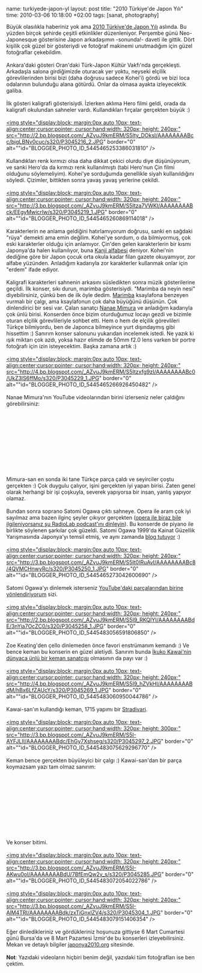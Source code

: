 name: turkiyede-japon-yl
layout: post
title: "2010 Türkiye'de Japon Yılı"
time: 2010-03-06 10:18:00 +02:00
tags: [sanat, photography]

Büyük olasılıkla haberiniz yok ama <a href="http://www.tr.emb-japan.go.jp/Japonya2010/index.html">2010 Türkiye'de Japon Yılı</a> aslında. Bu yüzden birçok şehirde çeşitli etkinlikler düzenleniyor. Perşembe günü Neo-Japonesque gösterisine Japon arkadaşımın -sonunda!- daveti ile gittik. Dört kişilik çok güzel bir gösteriydi ve fotoğraf makinemi unutmadığım için güzel fotoğraflar çekebildim. <br /><br />Ankara'daki gösteri Oran'daki Türk-Japon Kültür Vakfı'nda gerçekleşti. Arkadaşla salona girdiğimizde oturacak yer yoktu, neyseki elçilik görevlilerinden birisi bizi (daha doğrusu sadece Kohei'i) gördü ve bizi loca odalarının bulunduğu alana götürdü. Onlar da olmasa ayakta izleyecektik galiba.<br /><br />İlk gösteri kaligrafi gösterisiydi. İzlerken aklıma Hero filmi geldi, orada da kaligrafi okulundan sahneler vardı. Kullandıkları fırçalar gerçekten büyük :)<br /><br /><a onblur="try {parent.deselectBloggerImageGracefully();} catch(e) {}" href="http://2.bp.blogspot.com/_AZvuJ9kmERM/S5Ity_DOksI/AAAAAAAABcc/bjgLBNv0cuc/s1600-h/P3045216_2.JPG"><img style="display:block; margin:0px auto 10px; text-align:center;cursor:pointer; cursor:hand;width: 320px; height: 240px;" src="http://2.bp.blogspot.com/_AZvuJ9kmERM/S5Ity_DOksI/AAAAAAAABcc/bjgLBNv0cuc/s320/P3045216_2.JPG" border="0" alt=""id="BLOGGER_PHOTO_ID_5445465253386031810" /></a><br /><br />Kullandıkları renk kırmızı olsa daha dikkat çekici olurdu diye düşünüyorum, ve sanki Hero'da da kırmızı renk kullanılmıştı (tabi Hero'nun Çin filmi olduğunu söylemeliyim). Kohei'ye sorduğumda genellikle siyah kullanıldığını söyledi. Çizimler, bittikten sonra yavaş yavaş yerlerine çekildi.<br /><br /><a onblur="try {parent.deselectBloggerImageGracefully();} catch(e) {}" href="http://3.bp.blogspot.com/_AZvuJ9kmERM/S5Itza7VWKI/AAAAAAAABck/EEgyMwicrIw/s1600-h/P3045219_1.JPG"><img style="display:block; margin:0px auto 10px; text-align:center;cursor:pointer; cursor:hand;width: 320px; height: 240px;" src="http://3.bp.blogspot.com/_AZvuJ9kmERM/S5Itza7VWKI/AAAAAAAABck/EEgyMwicrIw/s320/P3045219_1.JPG" border="0" alt=""id="BLOGGER_PHOTO_ID_5445465260869114018" /></a><br /><br />Karakterlerin ne anlama geldiğini hatırlamıyorum doğrusu, sanki en sağdaki "rüya" demekti ama emin değilim. Kohei'ye sordum, o da bilmiyormuş, çok eski karakterler olduğu için anlamıyor. Çin'den gelen karakterlerin bir kısmı Japonya'da halen kullanılıyor, buna <a href="http://en.wikipedia.org/wiki/Kanji">Kanji alfabesi</a> deniyor. Kohei'nin dediğine göre bir Japon çocuk orta okula kadar filan gazete okuyamıyor, zor alfabe yüzünden. Anladığım kadarıyla zor karakterler kullanmak onlar için "erdem" ifade ediyor.<br /><br />Kaligrafi karakterleri sahnenin arkasını süsledikten sonra müzik gösterilerine geçildi. İlk konser, sıkı durun, marimba gösterisiydi. "Marimba da neyin nesi" diyebilirsiniz, çünkü ben de ilk öyle dedim. <a href="http://en.wikipedia.org/wiki/Marimba">Marimba</a> ksaylafona benzeyen vurmalı bir çalgı, ama ksaylafonun çok daha büyüğünü düşünün. Çok dinlendirici bir sesi var. Çalan sanatçı <a href="http://www.nanaemimura.com/en/index.html">Nanae Mimura</a> ve anladığım kadarıyla çok ünlü birisi. Konserden önce bizim oturduğumuz locayı gezdi ve bizimle oturan elçilik görevlileriyle sohbet etti. Hem o hem de elçilik görevlileri Türkçe bilmiyordu, ben de Japonca bilmeyince yurt dışındaymış gibi hissettim :) Sanırım konser salonunu yukarıdan incelemek istedi. Ne yazık ki ışık miktarı çok azdı, yoksa hazır elimde de 50mm f2.0 lens varken bir portre fotoğrafı için izin isteyecektim. Başka zamana artık :)<br /><br /><a onblur="try {parent.deselectBloggerImageGracefully();} catch(e) {}" href="http://4.bp.blogspot.com/_AZvuJ9kmERM/S5Itzxfg9zI/AAAAAAAABc0/UkZ3lS6ffMo/s1600-h/P3045229_1.JPG"><img style="display:block; margin:0px auto 10px; text-align:center;cursor:pointer; cursor:hand;width: 320px; height: 240px;" src="http://4.bp.blogspot.com/_AZvuJ9kmERM/S5Itzxfg9zI/AAAAAAAABc0/UkZ3lS6ffMo/s320/P3045229_1.JPG" border="0" alt=""id="BLOGGER_PHOTO_ID_5445465266926450482" /></a><br /><br />Nanae Mimura'nın YouTube videolarından birini izlerseniz neler çaldığını görebilirsiniz:<br /><br /><object><param name="movie" value="http://www.youtube.com/v/dacvS52_0Cs&hl=en_US&fs=1&"></param><param name="allowFullScreen" value="true"></param><param name="allowscriptaccess" value="always"></param><embed src="http://www.youtube.com/v/dacvS52_0Cs&hl=en_US&fs=1&" type="application/x-shockwave-flash" allowscriptaccess="always" allowfullscreen="true"></embed></object><br /><br />Mimura-san en sonda iki tane Türkçe parça çaldı ve seyirciler çoştu gerçekten :) Çok duygulu çalıyor, işini gerçekten iyi yapan birisi. Zaten genel olarak herhangi bir işi çoşkuyla, severek yapıyorsa bir insan, yanlış yapıyor olamaz.<br /><br />Bundan sonra soprano Satomi Ogawa çıktı sahneye. Opera ile aram çok iyi sayılmaz ama bazen ilginç şeyler çıkıyor gerçekten (<a href="http://www.wnyc.org/music/articles/27256">opera ile biraz bile ilgileniyorsanız şu RadioLab podcast'ını dinleyin</a>). Bu konserde de piyano ile birlikte söylenen şarkılar çok güzeldi. Satomi Ogawa 1999'da Kainat Güzellik Yarışmasında Japonya'yı temsil etmiş, ve aynı zamanda <a href="http://satomiogawa.blogspot.com/">blog tutuyor</a> :) <br /><br /><a onblur="try {parent.deselectBloggerImageGracefully();} catch(e) {}" href="http://3.bp.blogspot.com/_AZvuJ9kmERM/S5It0IRuAvI/AAAAAAAABc8/4QVMCHnwyRc/s1600-h/P3045250_1.JPG"><img style="display:block; margin:0px auto 10px; text-align:center;cursor:pointer; cursor:hand;width: 320px; height: 240px;" src="http://3.bp.blogspot.com/_AZvuJ9kmERM/S5It0IRuAvI/AAAAAAAABc8/4QVMCHnwyRc/s320/P3045250_1.JPG" border="0" alt=""id="BLOGGER_PHOTO_ID_5445465273042600690" /></a><br /><br />Satomi Ogawa'yı dinlemek isterseniz <a href="http://www.youtube.com/watch?v=q4fbVPD5PWg">YouTube'daki parçalarından birine yönlendiriyorum</a> sizi.<br /><br /><a onblur="try {parent.deselectBloggerImageGracefully();} catch(e) {}" href="http://2.bp.blogspot.com/_AZvuJ9kmERM/S5I9_RKQIYI/AAAAAAAABdE/3nYia7OcZC0/s1600-h/P3045258_1.JPG"><img style="display:block; margin:0px auto 10px; text-align:center;cursor:pointer; cursor:hand;width: 320px; height: 240px;" src="http://2.bp.blogspot.com/_AZvuJ9kmERM/S5I9_RKQIYI/AAAAAAAABdE/3nYia7OcZC0/s320/P3045258_1.JPG" border="0" alt=""id="BLOGGER_PHOTO_ID_5445483056591806850" /></a><br /><br />Zoe Keating'den çello dinlemeden önce favori enstrümanım kemandı :) Ve bence keman bu konserin en güzel aletiydi. Sanırım bunda <a href="http://www.ikukokawai.com/">İkuko Kawai'nin dünyaca ünlü bir keman sanatçısı</a> olmasının da payı var :)<br /><br /><a onblur="try {parent.deselectBloggerImageGracefully();} catch(e) {}" href="http://4.bp.blogspot.com/_AZvuJ9kmERM/S5I9_hZVkHI/AAAAAAAABdM/hBx6LfZAUcY/s1600-h/P3045269_1.JPG"><img style="display:block; margin:0px auto 10px; text-align:center;cursor:pointer; cursor:hand;width: 320px; height: 240px;" src="http://4.bp.blogspot.com/_AZvuJ9kmERM/S5I9_hZVkHI/AAAAAAAABdM/hBx6LfZAUcY/s320/P3045269_1.JPG" border="0" alt=""id="BLOGGER_PHOTO_ID_5445483060950044786" /></a><br /><br />Kawai-san'ın kullandığı keman, 1715 yapımı bir <a href="http://en.wikipedia.org/wiki/Stradivari">Stradivari</a>.<br /><br /><a onblur="try {parent.deselectBloggerImageGracefully();} catch(e) {}" href="http://3.bp.blogspot.com/_AZvuJ9kmERM/S5I-AYFJLII/AAAAAAAABdc/EhGy7Xshseg/s1600-h/P3045297_2.JPG"><img style="display:block; margin:0px auto 10px; text-align:center;cursor:pointer; cursor:hand;width: 320px; height: 300px;" src="http://3.bp.blogspot.com/_AZvuJ9kmERM/S5I-AYFJLII/AAAAAAAABdc/EhGy7Xshseg/s320/P3045297_2.JPG" border="0" alt=""id="BLOGGER_PHOTO_ID_5445483075629296770" /></a><br /><br />Keman bence gerçekten büyüleyici bir çalgı :) Kawai-san'dan bir parça koymazsam yazı tam olmaz sanırım:<br /><br /><object><param name="movie" value="http://www.youtube.com/v/kEl9tgVIheo&hl=en_US&fs=1&"></param><param name="allowFullScreen" value="true"></param><param name="allowscriptaccess" value="always"></param><embed src="http://www.youtube.com/v/kEl9tgVIheo&hl=en_US&fs=1&" type="application/x-shockwave-flash" allowscriptaccess="always" allowfullscreen="true"></embed></object><br /><br />Ve konser bitimi.<br /><br /><a onblur="try {parent.deselectBloggerImageGracefully();} catch(e) {}" href="http://3.bp.blogspot.com/_AZvuJ9kmERM/S5I-AKwu0oI/AAAAAAAABdU/7BfEmQw2v_s/s1600-h/P3045285.JPG"><img style="display:block; margin:0px auto 10px; text-align:center;cursor:pointer; cursor:hand;width: 320px; height: 240px;" src="http://3.bp.blogspot.com/_AZvuJ9kmERM/S5I-AKwu0oI/AAAAAAAABdU/7BfEmQw2v_s/s320/P3045285.JPG" border="0" alt=""id="BLOGGER_PHOTO_ID_5445483072054022786" /></a><br /><br /><a onblur="try {parent.deselectBloggerImageGracefully();} catch(e) {}" href="http://3.bp.blogspot.com/_AZvuJ9kmERM/S5I-AlM4TRI/AAAAAAAABdk/zxTiGnxIZV4/s1600-h/P3045304_1.JPG"><img style="display:block; margin:0px auto 10px; text-align:center;cursor:pointer; cursor:hand;width: 320px; height: 240px;" src="http://3.bp.blogspot.com/_AZvuJ9kmERM/S5I-AlM4TRI/AAAAAAAABdk/zxTiGnxIZV4/s320/P3045304_1.JPG" border="0" alt=""id="BLOGGER_PHOTO_ID_5445483079151406354" /></a><br /><br />Eğer dinledikleriniz ve gördükleriniz hoşunuza gittiyse 6 Mart Cumartesi günü Bursa'da ve 8 Mart Pazartesi İzmir'de bu konserleri izleyebilirsiniz. Mekan ve detaylı bilgiler  <a href="http://www.japonya2010.org">japonya2010.org</a> sitesinde.<br /><br /><span style="font-weight:bold;">Not</span>: Yazıdaki videoların hiçbiri benim değil, yazıdaki tüm fotoğrafları ise ben çektim.
